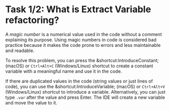# Task 1/2: What is Extract Variable refactoring?

A *magic number* is a numerical value used in the code without a comment explaining its purpose. 
Using magic numbers in code is considered bad practice because it makes the code prone to errors and less maintainable and readable.

To resolve this problem, you can press the &shortcut:IntroduceConstant; (macOS) or `Ctrl+Alt+C` (Windows/Linux) shortcut to create a constant variable 
with a meaningful name and use it in the code. 

If there are duplicated values in the code (string values or just lines of code),
you can use the &shortcut:IntroduceVariable; (macOS) or `Ctrl+Alt+V` (Windows/Linux) shortcut to introduce a variable.
Alternatively, you can just type `.var` after the value and press Enter. 
The IDE will create a new variable and move the value to it.
